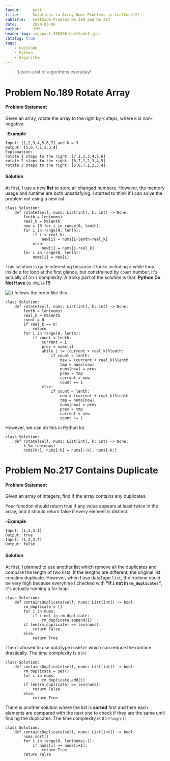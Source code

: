 ```yaml
---
layout:     post
title:      Solutions to Array Nums Problems in LeetCode(2)
subtitle:   LeetCode Problem No.189 and No.217
date:       2020-03-06
author:     JYW
header-img: img/post-200306-LeetCode1.jpg
catalog: true
tags:
    - LeetCode
    - Python
    - Algorithm
---
```


>Learn a bit of algorithms everyday!

# Problem No.189 Rotate Array

#### Problem Statement

Given an array, rotate the array to the right by k steps, where k is non-negative.

-**Example**
```
Input: [1,2,3,4,5,6,7] and k = 3
Output: [5,6,7,1,2,3,4]
Explanation:
rotate 1 steps to the right: [7,1,2,3,4,5,6]
rotate 2 steps to the right: [6,7,1,2,3,4,5]
rotate 3 steps to the right: [5,6,7,1,2,3,4]
```

#### Solution

At first, I use a new **list** to store all changed numbers. However, the memory usage and runtime are both unsatisfying. I started to think if I can solve the problem not using a new list.
```
class Solution:
    def rotate(self, nums: List[int], k: int) -> None:
        lenth = len(nums)
        real_k = k%lenth
        new = [0 for i in range(0, lenth)]
        for i in range(0, lenth):
            if i < real_k:
                new[i] = nums[i+lenth-real_k]
            else:
                new[i] = nums[i-real_k]
        for i in range(0, lenth):
            nums[i] = new[i]
``` 

This solution is quite interesting because it looks including a while loop inside a for loop at the first glance, but constrained by `count` number, it's actually of `O(n)` complexity. A tricky part of the solution is that: **Python Do Not Have** `Do While` **!!!**

![It follows the order like this](https://tva1.sinaimg.cn/large/00831rSTgy1gclt042lpqj30en0793yi.jpg)

```
class Solution:
    def rotate(self, nums: List[int], k: int) -> None:
        lenth = len(nums)
        real_k = k%lenth
        count = 0
        if real_k == 0:
            return
        for i in range(0, lenth):
            if count < lenth:
                current = i
                prev = nums[i]
                while i != (current + real_k)%lenth:
                    if count < lenth:
                        new = (current + real_k)%lenth
                        tmp = nums[new]
                        nums[new] = prev
                        prev = tmp
                        current = new
                        count += 1
                else:
                	if count < lenth:
                    	new = (current + real_k)%lenth
                    	tmp = nums[new]
                    	nums[new] = prev
                    	prev = tmp
                    	current = new
                    	count += 1
```
However, we can do this in Python lol.

```
class Solution:
    def rotate(self, nums: List[int], k: int) -> None:
        k %= len(nums)
        nums[k:], nums[:k] = nums[:-k], nums[-k:]
```

# Problem No.217 Contains Duplicate

#### Problem Statement

Given an array of integers, find if the array contains any duplicates.

Your function should return true if any value appears at least twice in the array, and it should return false if every element is distinct.

-**Example**
```
Input: [1,2,3,1]
Output: true
Input: [1,2,3,4]
Output: false
```

#### Solution

At first, I planned to use another list which remove all the duplicates and compare the length of two lists. If the lengths are different, the original list conatins duplicate. However, when I use dataType `list`, the runtime could be very high because everytime I checked with **"If `i` not in `rm_duplicates`"**, it's actually running a for loop.

```
class Solution:
    def containsDuplicate(self, nums: List[int]) -> bool:
        rm_duplicate = []
        for i in nums:
            if i not in rm_duplicate:
                rm_duplicate.append(i)
        if len(rm_duplicate) == len(nums):
            return False
        else:
            return True
``` 

Then I chosed to use dataType `HashSet` which can reduce the runtime drastically. The time complexity is `O(n)`

```
class Solution:
    def containsDuplicate(self, nums: List[int]) -> bool:
        rm_duplicate = set()
        for i in nums:
                rm_duplicate.add(i)
        if len(rm_duplicate) == len(nums):
            return False
        else:
            return True  
```

There is another solution where the list is **sorted** first and then each elements are compared with the next one to check if they are the same until finding the duplicates. The time complexity is `O(n*log(n))`

```
class Solution:
    def containsDuplicate(self, nums: List[int]) -> bool:
        nums.sort()
        for i in range(0, len(nums)-1):
            if nums[i] == nums[i+1]:
                return True
        return False
```